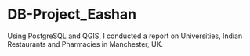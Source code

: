# DB-Project_Eashan
Using PostgreSQL and QGIS, I conducted a report on Universities, Indian Restaurants and Pharmacies in  Manchester, UK.
